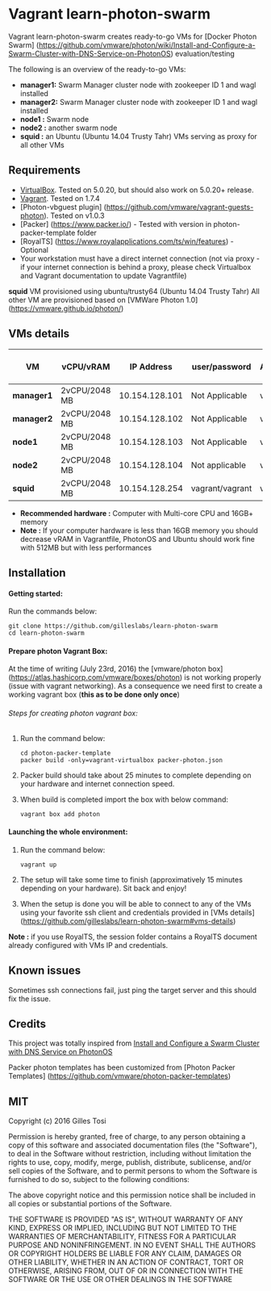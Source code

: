 # Vagrant learn-photon-swarm

Vagrant learn-photon-swarm creates ready-to-go VMs for [Docker Photon Swarm] (https://github.com/vmware/photon/wiki/Install-and-Configure-a-Swarm-Cluster-with-DNS-Service-on-PhotonOS) evaluation/testing

The following is an overview of the ready-to-go VMs:

+ **manager1:** Swarm Manager cluster node with zookeeper ID 1 and wagl installed 
+ **manager2:** Swarm Manager cluster node with zookeeper ID 1 and wagl installed
+ **node1   :** Swarm node
+ **node2   :** another swarm node
+ **squid   :**  an Ubuntu (Ubuntu 14.04 Trusty Tahr) VMs serving as proxy for all other VMs

## Requirements

- [VirtualBox](https://www.virtualbox.org/wiki/Downloads). Tested on 5.0.20, but should also work on 5.0.20+ release.
- [Vagrant](http://www.vagrantup.com/downloads.html). Tested on 1.7.4
- [Photon-vbguest plugin] (https://github.com/vmware/vagrant-guests-photon). Tested on v1.0.3
- [Packer] (https://www.packer.io/) - Tested with version in photon-packer-template folder
- [RoyalTS] (https://www.royalapplications.com/ts/win/features) - Optional
- Your workstation must have a direct internet connection (not via proxy - if your internet connection is behind a proxy, please check Virtualbox and Vagrant documentation to update Vagrantfile)

**squid** VM provisioned using ubuntu/trusty64 (Ubuntu 14.04 Trusty Tahr)
All other VM are provisioned based on [VMWare Photon 1.0] (https://vmware.github.io/photon/)  


## VMs details

VM | vCPU/vRAM | IP Address| user/password | root / Administrator password |
---|---|---|---|---|
**manager1** | 2vCPU/2048 MB | 10.154.128.101 | Not Applicable | vagrant |
**manager2** | 2vCPU/2048 MB | 10.154.128.102 | Not Applicable | vagrant |
**node1** | 2vCPU/2048 MB | 10.154.128.103 | Not Applicable | vagrant |
**node2** | 2vCPU/2048 MB | 10.154.128.104 | Not applicable | vagrant |
**squid** | 2vCPU/2048 MB | 10.154.128.254 | vagrant/vagrant | vagrant |

+ **Recommended hardware :** Computer with Multi-core CPU and 16GB+ memory
+ **Note :** If your computer hardware is less than 16GB memory you should decrease vRAM in Vagrantfile, PhotonOS and Ubuntu should work fine with 512MB but with less performances

## Installation

#### Getting started:

Run the commands below:

	git clone https://github.com/gilleslabs/learn-photon-swarm
	cd learn-photon-swarm


#### Prepare photon Vagrant Box:

At the time of writing (July 23rd, 2016) the [vmware/photon box] (https://atlas.hashicorp.com/vmware/boxes/photon) is not working properly (issue with vagrant networking).
As a consequence we need first to create a working vagrant box (**this as to be done only once**)


###### Steps for creating photon vagrant box:

1. Run the command below:
	```
	cd photon-packer-template
	packer build -only=vagrant-virtualbox packer-photon.json
	```


2. Packer build should take about 25 minutes to complete depending on your hardware and internet connection speed. 

3. When build is completed import the box with below command:
	```
	vagrant box add photon
	```

#### Launching the whole environment:

1. Run the command below:

	```
	vagrant up
	```

2. The setup will take some time to finish (approximatively 15 minutes depending on your hardware). Sit back and enjoy!

3. When the setup is done you will be able to connect to any of the VMs using your favorite ssh client and credentials provided in [VMs details] (https://github.com/gilleslabs/learn-photon-swarm#vms-details) 

**Note :** if you use RoyalTS, the session folder contains a RoyalTS document already configured with VMs IP and credentials.

## Known issues

Sometimes ssh connections fail, just ping the target server and this should fix the issue.

## Credits

This project was totally inspired from [Install and Configure a Swarm Cluster with DNS Service on PhotonOS](https://github.com/vmware/photon/wiki/Install-and-Configure-a-Swarm-Cluster-with-DNS-Service-on-PhotonOS)

Packer photon templates has been customized from [Photon Packer Templates] (https://github.com/vmware/photon-packer-templates)

## MIT

Copyright (c) 2016 Gilles Tosi

Permission is hereby granted, free of charge, to any person obtaining a copy of this software and associated documentation files (the "Software"), to deal in the Software without restriction, including without limitation the rights to use, copy, modify, merge, publish, distribute, sublicense, and/or sell copies of the Software, and to permit persons to whom the Software is furnished to do so, subject to the following conditions:

The above copyright notice and this permission notice shall be included in all copies or substantial portions of the Software.

THE SOFTWARE IS PROVIDED "AS IS", WITHOUT WARRANTY OF ANY KIND, EXPRESS OR IMPLIED, INCLUDING BUT NOT LIMITED TO THE WARRANTIES OF MERCHANTABILITY, FITNESS FOR A PARTICULAR PURPOSE AND NONINFRINGEMENT. IN NO EVENT SHALL THE AUTHORS OR COPYRIGHT HOLDERS BE LIABLE FOR ANY CLAIM, DAMAGES OR OTHER LIABILITY, WHETHER IN AN ACTION OF CONTRACT, TORT OR OTHERWISE, ARISING FROM, OUT OF OR IN CONNECTION WITH THE SOFTWARE OR THE USE OR OTHER DEALINGS IN THE SOFTWARE